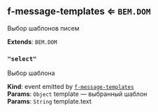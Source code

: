 <a name="module_f-message-templates"></a>

## f-message-templates ⇐ <code>BEM.DOM</code>
Выбор шаблонов писем

**Extends**: <code>BEM.DOM</code>  
<a name="event_select"></a>

### `"select"`
Выбор шаблона

**Kind**: event emitted by [<code>f-message-templates</code>](#module_f-message-templates)  
**Params**: <code>Object</code> template — выбранный шаблон  
**Params**: <code>String</code> template.text  
